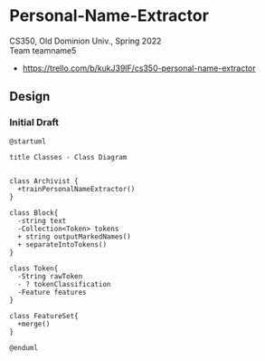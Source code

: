 # Personal-Name-Extractor
CS350, Old Dominion Univ., Spring 2022  
Team teamname5  
* https://trello.com/b/kukJ39lF/cs350-personal-name-extractor

## Design

### Initial Draft

```
@startuml

title Classes - Class Diagram


class Archivist {
  +trainPersonalNameExtractor()
}

class Block{
  -string text
  -Collection<Token> tokens
  + string outputMarkedNames()
  + separateIntoTokens()
}

class Token{
  -String rawToken
  - ? tokenClassification
  -Feature features
}

class FeatureSet{
  +merge() 
}

@enduml
```
